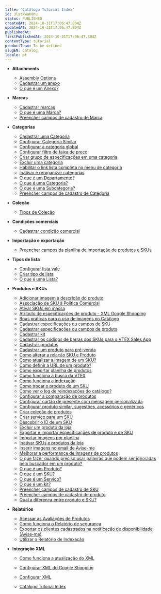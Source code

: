 ```yaml
---
title: 'Catálogo Tutorial Index'
id: 3lstkwa00nu
status: PUBLISHED
createdAt: 2024-10-31T17:06:47.804Z
updatedAt: 2024-10-31T17:06:47.804Z
publishedAt: 
firstPublishedAt: 2024-10-31T17:06:47.804Z
contentType: tutorial
productTeam: To be defined
slugEN: catalog
locale: pt
---
```


- **Attachments**

  - [Assembly Options](pt/docs/tutorial/assembly-options)
  - [Cadastrar um anexo](pt/docs/tutorial/cadastrar-um-anexo)
  - [O que é um Anexo?](pt/docs/tutorial/o-que-e-um-anexo)


- **Marcas**

  - [Cadastrar marcas](pt/docs/tutorial/cadastrando-marcas)
  - [O que é uma Marca?](pt/docs/tutorial/o-que-e-uma-marca)
  - [Preencher campos de cadastro de Marca](pt/docs/tutorial/campos-de-cadastro-de-marca)


- **Categorias**

  - [Cadastrar uma Categoria](pt/docs/tutorial/cadastrar-uma-categoria)
  - [Configurar Categoria Similar](pt/docs/tutorial/configurando-categoria-similar)
  - [Configurar a categoria global](pt/docs/tutorial/configurando-a-categoria-global)
  - [Configurar filtro de faixa de preço](pt/docs/tutorial/configurando-filtro-de-faixa-de-preco)
  - [Criar grupo de especificações em uma categoria](pt/docs/tutorial/criando-grupo-de-especificacoes-em-uma-categoria)
  - [Excluir uma categoria](pt/docs/tutorial/excluir-uma-categoria)
  - [Habilitar o link lista completa no menu de categoria](pt/docs/tutorial/habilitando-o-link-lista-completa-no-menu-de-categoria)
  - [Inativar e reorganizar categorias](pt/docs/tutorial/inativar-e-reorganizar-categorias)
  - [O que é um Departamento?](pt/docs/tutorial/o-que-e-um-departamento)
  - [O que é uma Categoria?](pt/docs/tutorial/o-que-e-uma-categoria)
  - [O que é uma Subcategoria?](pt/docs/tutorial/o-que-e-uma-subcategoria)
  - [Preencher campos de cadastro de Categoria](pt/docs/tutorial/campos-de-cadastro-de-categoria)


- **Coleção**

  - [Tipos de Coleção](pt/docs/tutorial/tipos-de-colecao)


- **Condições comerciais**

  - [Cadastrar condição comercial](pt/docs/tutorial/como-cadastrar-condicao-comercial)


- **Importação e exportação**

  - [Preencher campos da planilha de importação de produtos e SKUs](pt/docs/tutorial/preencher-campos-da-planilha-de-importacao)


- **Tipos de lista**

  - [Configurar lista vale](pt/docs/tutorial/configurando-lista-vale)
  - [Criar tipo de lista](pt/docs/tutorial/criando-tipo-de-lista)
  - [O que é uma Lista?](pt/docs/tutorial/o-que-e-uma-lista)


- **Produtos e SKUs**

  - [Adicionar imagem à descrição do produto](pt/docs/tutorial/adicionar-imagem-a-descricao-do-produto)
  - [Associação de SKU à Política Comercial](pt/docs/tutorial/associacao-de-sku-a-politica-comercial)
  - [Ativar SKUs em massa](pt/docs/tutorial/ativar-skus-em-massa)
  - [Atributo de especificações de produto - XML Google Shopping](pt/docs/tutorial/atributo-de-especificacoes-de-produto-xml-googleshopping)
  - [Boas práticas para o uso de imagens no Catálogo](pt/docs/tutorial/boas-praticas-para-o-uso-de-imagens-no-catalogo)
  - [Cadastrar especificações ou campos de SKU](pt/docs/tutorial/cadastrar-especificacoes-ou-campos-de-sku)
  - [Cadastrar especificações ou campos de produto](pt/docs/tutorial/cadastrar-especificacoes-ou-campos-de-produto)
  - [Cadastrar kit](pt/docs/tutorial/cadastrando-kit)
  - [Cadastrar os códigos de barras dos SKUs para o VTEX Sales App](pt/docs/tutorial/cadastrar-o-codigo-de-barra-dos-skus-para-o-vtex-sales-app)
  - [Cadastrar produtos](pt/docs/tutorial/cadastrando-produtos)
  - [Cadastrar um produto para pré-venda](pt/docs/tutorial/cadastrar-um-produto-para-pre-venda)
  - [Como alterar a relação SKU e Produto](pt/docs/tutorial/como-alterar-a-relacao-sku-e-produto)
  - [Como atualizar a imagem de um SKU?](pt/docs/tutorial/como-atualizar-a-imagem-de-um-sku)
  - [Como definir a URL de um produto?](pt/docs/tutorial/como-definir-a-url-de-um-produto)
  - [Como exportar planilha de produtos](pt/docs/tutorial/como-exportar-planilha-de-produtos)
  - [Como funciona a busca da VTEX](pt/docs/tutorial/como-funciona-a-busca-da-vtex)
  - [Como funciona a indexação](pt/docs/tutorial/entendendo-o-funcionamento-da-indexacao)
  - [Como trocar o produto de um SKU](pt/docs/tutorial/como-trocar-o-produto-de-um-sku)
  - [Como ver o log de reindexações do catálogo?](pt/docs/tutorial/como-ver-o-log-de-reindexacoes-do-catalogo)
  - [Configurar a comparação de produtos](pt/docs/tutorial/configurando-a-comparacao-de-produtos)
  - [Configurar cartão de presente com mensagem personalizada](pt/docs/tutorial/configurando-cartao-de-presente-com-mensagem-personalizada)
  - [Configurar produto similar, sugestões, acessórios e genéricos](pt/docs/tutorial/configurando-produto-similar-sugestoes-acessorios-e-genericos)
  - [Criar coleção de produtos](pt/docs/tutorial/criando-colecao-de-produtos)
  - [Criar serviço para um SKU](pt/docs/tutorial/criando-servico-para-um-sku)
  - [Descobrir o ID de um SKU](pt/docs/tutorial/descobrir-o-id-de-um-sku)
  - [Excluir um produto da loja](pt/docs/tutorial/como-excluir-um-produto-da-loja)
  - [Exportar e importar especificações de produto e de SKU](pt/docs/tutorial/exportar-e-importar-especificacoes-de-produto-e-de-sku)
  - [Importar imagens por planilha](pt/docs/tutorial/importando-imagens-por-planilha)
  - [Inativar SKUs e produtos da loja](pt/docs/tutorial/inativar-skus-e-produtos-da-loja)
  - [Inserir imagens no email de Avise-me](pt/docs/tutorial/inserir-imagens-no-email-de-avise-me)
  - [Melhorar a performance de imagens de produtos](pt/docs/tutorial/melhorando-a-performance-de-imagens-do-site)
  - [O que fazer quando preciso usar palavras que podem ser ignoradas pelo buscador em um produto?](pt/docs/tutorial/o-que-fazer-quando-preciso-usar-para-um-produto-palavras-que-podem-ser)
  - [O que é um Produto?](pt/docs/tutorial/o-que-e-um-produto)
  - [O que é um SKU?](pt/docs/tutorial/o-que-e-um-sku)
  - [O que é um Serviço?](pt/docs/tutorial/o-que-e-um-servico)
  - [O que é um kit?](pt/docs/tutorial/o-que-e-um-kit)
  - [Preencher campos de cadastro de SKU](pt/docs/tutorial/campos-de-cadastro-de-sku)
  - [Preencher campos de cadastro de produto](pt/docs/tutorial/campos-de-cadastro-de-produto)
  - [Qual a diferença entre produto e SKU?](pt/docs/tutorial/qual-a-diferenca-entre-produto-e-sku)


- **Relatórios**

  - [Acessar as Avaliações de Produtos](pt/docs/tutorial/acessar-as-avaliacoes-de-produtos)
  - [Como funciona o Relatório de segurança](pt/docs/tutorial/entendendo-o-relatorio-de-seguranca)
  - [Exportar os clientes cadastrados na notificação de disponibilidade (Avise-me)](pt/docs/tutorial/exportar-os-clientes-cadastrados-no-avise-me)
  - [Utilizar o Relatório de Indexação](pt/docs/tutorial/utilizar-o-relatorio-de-indexacao)


- **Integração XML**

  - [Como funciona a atualização do XML](pt/docs/tutorial/entendendo-a-atualizacao-do-xml)
  - [Configurar XML do Google Shopping](pt/docs/tutorial/como-configurar-xml-do-google-shopping)
  - [Configurar XML](pt/docs/tutorial/configurando-xml)


  - [Catálogo Tutorial Index](pt/docs/tutorial/index-pt-tutorial-catalog)

